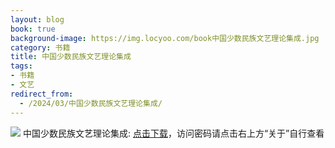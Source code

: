 ```yaml
---
layout: blog
book: true
background-image: https://img.locyoo.com/book中国少数民族文艺理论集成.jpg
category: 书籍
title: 中国少数民族文艺理论集成
tags:
- 书籍
- 文艺
redirect_from:
  - /2024/03/中国少数民族文艺理论集成/
---
```

![](https://img.locyoo.com/book中国少数民族文艺理论集成.jpg)
中国少数民族文艺理论集成: <a name = "ref1" href="https://url18.ctfile.com/f/50983618-1269467014-7ba56b?p=3619">点击下载</a>，访问密码请点击右上方“关于”自行查看
